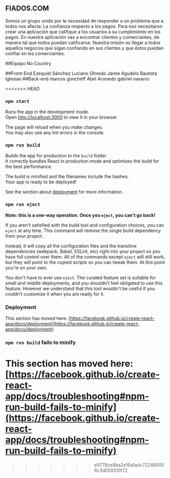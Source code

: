 ## FIADOS.COM

Somos un grupo unido por la necesidad de responder a un problema que a todos nos afecta: La confianza respecto a los pagos. Para eso necesitaron crear una aplicación que califique a los usuarios a su cumplimiento en los pagos. En nuestra aplicación vas a encontrar clientes y comerciantes, de manera tal que todos puedan calificarse. Nuestra misión es llegar a todos aquellos negocios que sigan confiando en sus clientes y que éstos puedan confiar en los comerciantes.

##Equipo No Country

##Front-End
Ezequiel Sánchez
Luciano Olmedo
Jaime Agudelo
Bautista Iglesias
##Back-end
marcos goncheff
Abel Acevedo
gabriel navarro


<<<<<<< HEAD
### `npm start`

Runs the app in the development mode.\
Open [http://localhost:3000](http://localhost:3000) to view it in your browser.

The page will reload when you make changes.\
You may also see any lint errors in the console.

### `npm run build`

Builds the app for production to the `build` folder.\
It correctly bundles React in production mode and optimizes the build for the best performance.

The build is minified and the filenames include the hashes.\
Your app is ready to be deployed!

See the section about [deployment](https://facebook.github.io/create-react-app/docs/deployment) for more information.

### `npm run eject`

**Note: this is a one-way operation. Once you `eject`, you can't go back!**

If you aren't satisfied with the build tool and configuration choices, you can `eject` at any time. This command will remove the single build dependency from your project.

Instead, it will copy all the configuration files and the transitive dependencies (webpack, Babel, ESLint, etc) right into your project so you have full control over them. All of the commands except `eject` will still work, but they will point to the copied scripts so you can tweak them. At this point you're on your own.

You don't have to ever use `eject`. The curated feature set is suitable for small and middle deployments, and you shouldn't feel obligated to use this feature. However we understand that this tool wouldn't be useful if you couldn't customize it when you are ready for it.

### Deployment

This section has moved here: [https://facebook.github.io/create-react-app/docs/deployment](https://facebook.github.io/create-react-app/docs/deployment)

### `npm run build` fails to minify

This section has moved here: [https://facebook.github.io/create-react-app/docs/troubleshooting#npm-run-build-fails-to-minify](https://facebook.github.io/create-react-app/docs/troubleshooting#npm-run-build-fails-to-minify)
=======
>>>>>>> e9778ce9ba2e16a1adc722460058c3d059310f72
